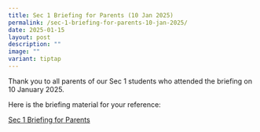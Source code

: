 ```yaml
---
title: Sec 1 Briefing for Parents (10 Jan 2025)
permalink: /sec-1-briefing-for-parents-10-jan-2025/
date: 2025-01-15
layout: post
description: ""
image: ""
variant: tiptap
---
```

<p>Thank you to all parents of our Sec 1 students who attended the briefing
on 10 January 2025.</p>
<p>Here is the briefing material for your reference:</p>
<p><a href="/files/Sec_1_Briefing_for_Parents_2025.pdf" rel="noopener nofollow" target="_blank">Sec 1 Briefing for Parents </a>
</p>
